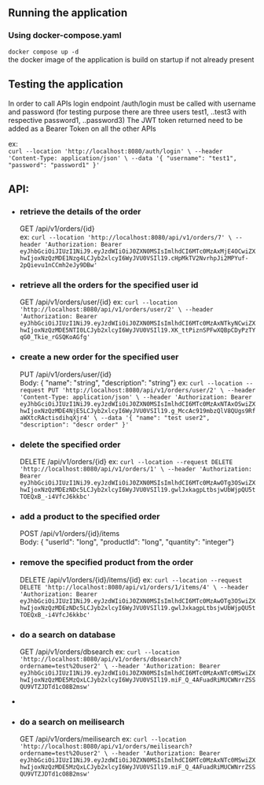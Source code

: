 ## Running the application

### Using docker-compose.yaml
`docker compose up -d`  
the docker image of the application is build on startup if not already present

## Testing the application

In order to call APIs login endpoint /auth/login must be called with username and password (for testing purpose there are three users test1, ..test3 with respective password1, ..password3)
The JWT token returned need to be added as a Bearer Token on all the other APIs

ex:  
`curl --location 'http://localhost:8080/auth/login' \
--header 'Content-Type: application/json' \
--data '{
    "username": "test1",
    "password": "password1"
}'`

## API:

* ### retrieve the details of the order
  GET /api/v1/orders/{id}  
  ex: `curl --location 'http://localhost:8080/api/v1/orders/7' \
--header 'Authorization: Bearer eyJhbGciOiJIUzI1NiJ9.eyJzdWIiOiJ0ZXN0MSIsImlhdCI6MTc0MzAxMjE4OCwiZXhwIjoxNzQzMDE1Nzg4LCJyb2xlcyI6WyJVU0VSIl19.cHpMkTV2NvrhpJi2MPYuf-2pQievu1nCCmh2eJy9DBw'` 

* ### retrieve all the orders for the specified user id
  GET /api/v1/orders/user/{id} 
  ex: `curl --location 'http://localhost:8080/api/v1/orders/user/2' \
--header 'Authorization: Bearer eyJhbGciOiJIUzI1NiJ9.eyJzdWIiOiJ0ZXN0MSIsImlhdCI6MTc0MzAxNTkyNCwiZXhwIjoxNzQzMDE5NTI0LCJyb2xlcyI6WyJVU0VSIl19.XK_ttPiznSPFwXQBpCDyPzTYqG0_Tkie_rGSQKoAGfg'`

* ### create a new order for the specified user
  PUT /api/v1/orders/user/{id}  
  Body: { "name": "string", "description": "string"}
  ex: `curl --location --request PUT 'http://localhost:8080/api/v1/orders/user/2' \
--header 'Content-Type: application/json' \
--header 'Authorization: Bearer eyJhbGciOiJIUzI1NiJ9.eyJzdWIiOiJ0ZXN0MSIsImlhdCI6MTc0MzAxNTAxOSwiZXhwIjoxNzQzMDE4NjE5LCJyb2xlcyI6WyJVU0VSIl19.g_MccAc919mbzQlV8QUgs9RfaWXtcRActisdihqXjr4' \
--data '{
    "name": "test user2",
    "description": "descr order"
}'`

* ### delete the specified order
  DELETE /api/v1/orders/{id}
  ex: `curl --location --request DELETE 'http://localhost:8080/api/v1/orders/1' \
--header 'Authorization: Bearer eyJhbGciOiJIUzI1NiJ9.eyJzdWIiOiJ0ZXN0MSIsImlhdCI6MTc0MzAwOTg3OSwiZXhwIjoxNzQzMDEzNDc5LCJyb2xlcyI6WyJVU0VSIl19.gwlJxkagpLtbsjwUbWjpQU5tTOEQxB_-i4VfcJ6kkbc'`

* ### add a product to the specified order
  POST /api/v1/orders/{id}/items  
  Body: { "userId": "long", "productId": "long", "quantity": "integer"}

* ### remove the specified product from the order
  DELETE /api/v1/orders/{id}/items/{id}
  ex: `curl --location --request DELETE 'http://localhost:8080/api/v1/orders/1/items/4' \
--header 'Authorization: Bearer eyJhbGciOiJIUzI1NiJ9.eyJzdWIiOiJ0ZXN0MSIsImlhdCI6MTc0MzAwOTg3OSwiZXhwIjoxNzQzMDEzNDc5LCJyb2xlcyI6WyJVU0VSIl19.gwlJxkagpLtbsjwUbWjpQU5tTOEQxB_-i4VfcJ6kkbc'`

* ### do a search on database
  GET /api/v1/orders/dbsearch
  ex: `curl --location 'http://localhost:8080/api/v1/orders/dbsearch?ordername=test%20user2' \
--header 'Authorization: Bearer eyJhbGciOiJIUzI1NiJ9.eyJzdWIiOiJ0ZXN0MSIsImlhdCI6MTc0MzAxNTc0MSwiZXhwIjoxNzQzMDE5MzQxLCJyb2xlcyI6WyJVU0VSIl19.miF_Q_4AFuadRiMUCWNrrZSSQU9VTZJDTd1cO8B2msw'`
* 
* ### do a search on meilisearch
  GET /api/v1/orders/meilisearch
  ex: `curl --location 'http://localhost:8080/api/v1/orders/meilisearch?ordername=test%20user2' \
--header 'Authorization: Bearer eyJhbGciOiJIUzI1NiJ9.eyJzdWIiOiJ0ZXN0MSIsImlhdCI6MTc0MzAxNTc0MSwiZXhwIjoxNzQzMDE5MzQxLCJyb2xlcyI6WyJVU0VSIl19.miF_Q_4AFuadRiMUCWNrrZSSQU9VTZJDTd1cO8B2msw'`